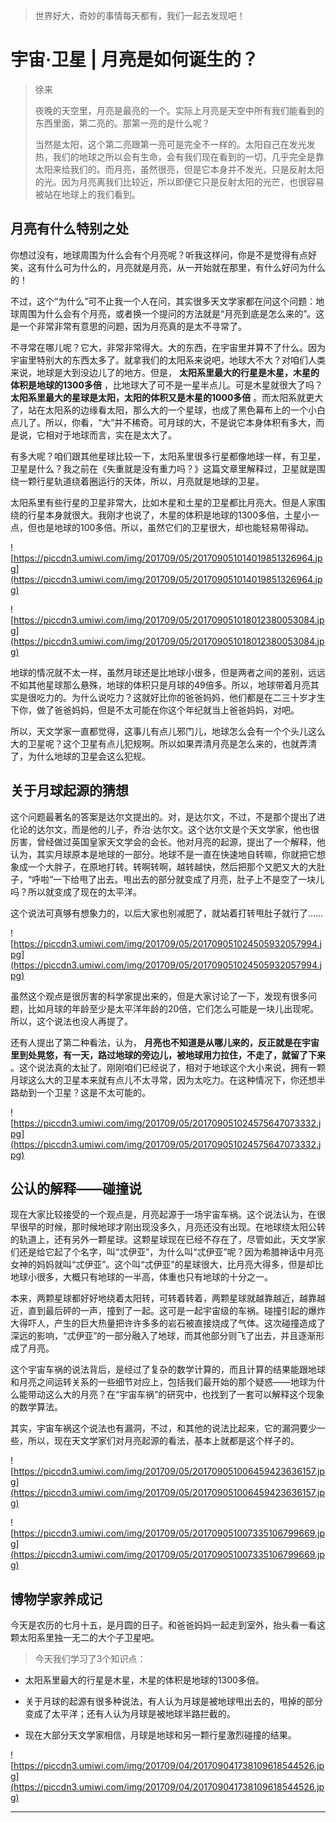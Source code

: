 > 世界好大，奇妙的事情每天都有，我们一起去发现吧！

# 宇宙·卫星 | 月亮是如何诞生的？

> 徐来
> 
> 夜晚的天空里，月亮是最亮的一个。实际上月亮是天空中所有我们能看到的东西里面，第二亮的。那第一亮的是什么呢？
> 
> 当然是太阳，这个第二亮跟第一亮可是完全不一样的。太阳自己在发光发热，我们的地球之所以会有生命，会有我们现在看到的一切，几乎完全是靠太阳来给我们的。而月亮，虽然很亮，但是它本身并不发光，只是反射太阳的光。因为月亮离我们比较近，所以即便它只是反射太阳的光芒，也很容易被站在地球上的我们看到。

## 月亮有什么特别之处

你想过没有，地球周围为什么会有个月亮呢？听我这样问，你是不是觉得有点好笑，这有什么可为什么的，月亮就是月亮，从一开始就在那里，有什么好问为什么的！

不过，这个“为什么”可不止我一个人在问，其实很多天文学家都在问这个问题：地球周围为什么会有个月亮，或者换一个提问的方法就是“月亮到底是怎么来的”。这是一个非常非常有意思的问题，因为月亮真的是太不寻常了。

不寻常在哪儿呢？它大，非常非常得大。大的东西，在宇宙里并算不了什么。因为宇宙里特别大的东西太多了。就拿我们的太阳系来说吧，地球大不大？对咱们人类来说，地球是大到没边儿了的地方。但是， **太阳系里最大的行星是木星，木星的体积是地球的1300多倍** ，比地球大了可不是一星半点儿。可是木星就很大了吗？ **太阳系里最大的星球是太阳，太阳的体积又是木星的1000多倍** 。而太阳系就更大了，站在太阳系的边缘看太阳，那么大的一个星球，也成了黑色幕布上的一个小白点儿了。所以，你看，“大”并不稀奇。可月球的大，不是说它本身体积有多大，而是说，它相对于地球而言，实在是太大了。

有多大呢？咱们跟其他星球比较一下，太阳系里很多行星都像地球一样，有卫星，卫星是什么？我之前在《失重就是没有重力吗？》这篇文章里解释过，卫星就是围绕一颗行星轨道绕着圈运行的天体，所以，月亮就是地球的卫星。

太阳系里有些行星的卫星非常大，比如木星和土星的卫星都比月亮大。但是人家围绕的行星本身就很大。我刚才也说了，木星的体积是地球的1300多倍，土星小一点，但也是地球的100多倍。所以，虽然它们的卫星很大，却也能轻易带得动。

![https://piccdn3.umiwi.com/img/201709/05/201709051014019851326964.jpg](https://piccdn3.umiwi.com/img/201709/05/201709051014019851326964.jpg)

![https://piccdn3.umiwi.com/img/201709/05/201709051018012380053084.jpg](https://piccdn3.umiwi.com/img/201709/05/201709051018012380053084.jpg)

地球的情况就不太一样，虽然月球还是比地球小很多，但是两者之间的差别，远远不如其他星球那么悬殊，地球的体积只是月球的49倍多。所以，地球带着月亮其实是很吃力的。为什么说吃力？这就好比你的爸爸妈妈，他们都是在二三十岁才生下你，做了爸爸妈妈，但是不太可能在你这个年纪就当上爸爸妈妈，对吧。

所以，天文学家一直都觉得，这事儿有点儿邪门儿，地球怎么会有一个个头儿这么大的卫星呢？这个卫星有点儿犯规啊。所以如果弄清月亮是怎么来的，也就弄清了，为什么地球的卫星会这么犯规。

## 关于月球起源的猜想

这个问题最著名的答案是达尔文提出的。对，是达尔文，不过，不是那个提出了进化论的达尔文，而是他的儿子，乔治·达尔文。这个达尔文是个天文学家，他也很厉害，曾经做过英国皇家天文学会的会长。他对月亮的起源，提出了一个解释，他认为，其实月球原本是地球的一部分。地球不是一直在快速地自转嘛，你就把它想象成一个大胖子，在原地打转。转啊转啊，越转越快，然后把那个又肥又大的大肚子，“呼啦”一下给甩了出去。甩出去的部分就变成了月亮，肚子上不是空了一块儿吗？所以就变成了现在的太平洋。

这个说法可真够有想象力的，以后大家也别减肥了，就站着打转甩肚子就行了……

![https://piccdn3.umiwi.com/img/201709/05/201709051024505932057994.jpg](https://piccdn3.umiwi.com/img/201709/05/201709051024505932057994.jpg)

虽然这个观点是很厉害的科学家提出来的，但是大家讨论了一下，发现有很多问题，比如月球的年龄至少是太平洋年龄的20倍，它们怎么可能是一块儿出现呢。所以，这个说法也没人再提了。

还有人提出了第二种看法，认为， **月亮也不知道是从哪儿来的，反正就是在宇宙里到处晃悠，有一天，路过地球的旁边儿，被地球用力拉住，不走了，就留了下来** 。这个说法真的太扯了。刚刚咱们已经说了，相对于地球这个大小来说，拥有一颗月球这么大的卫星本来就有点儿不太寻常，因为太吃力。在这种情况下，你还想半路劫到一个卫星？这是不太可能的。

![https://piccdn3.umiwi.com/img/201709/05/201709051024575647073332.jpg](https://piccdn3.umiwi.com/img/201709/05/201709051024575647073332.jpg)

## 公认的解释——碰撞说

现在大家比较接受的一个观点是，月亮起源于一场宇宙车祸。这个说法认为，在很早很早的时候，那时候地球才刚出现没多久，月亮还没有出现。在地球绕太阳公转的轨道上，还有另外一颗星球。这颗星球现在已经不存在了，尽管如此，天文学家们还是给它起了个名字，叫“忒伊亚”，为什么叫“忒伊亚”呢？因为希腊神话中月亮女神的妈妈就叫“忒伊亚”。这个叫“忒伊亚”的星球很大，比月亮大得多，但是却比地球小很多，大概只有地球的一半高，体重也只有地球的十分之一。

本来，两颗星球都好好地绕着太阳转，可转着转着，两颗星球就越靠越近，越靠越近，直到最后砰的一声，撞到了一起。这可是一起宇宙级的车祸。碰撞引起的爆炸大得吓人，产生的巨大热量把许许多多的岩石被直接烧成了气体。这次碰撞造成了深远的影响，“忒伊亚”的一部分融入了地球，而其他部分则飞了出去，并且逐渐形成了月亮。

这个宇宙车祸的说法背后，是经过了复杂的数学计算的，而且计算的结果能跟地球和月亮之间运转关系的一些细节对应上，包括我们最开始的那个疑惑——地球为什么能带动这么大的月亮？在“宇宙车祸”的研究中，也找到了一套可以解释这个现象的数学算法。

其实，宇宙车祸这个说法也有漏洞，不过，和其他的说法比起来，它的漏洞要少一些，所以，现在天文学家们对月亮起源的看法，基本上就都是这个样子的。

![https://piccdn3.umiwi.com/img/201709/05/201709051006459423636157.jpg](https://piccdn3.umiwi.com/img/201709/05/201709051006459423636157.jpg)

![https://piccdn3.umiwi.com/img/201709/05/201709051007335106799669.jpg](https://piccdn3.umiwi.com/img/201709/05/201709051007335106799669.jpg)

## 博物学家养成记

今天是农历的七月十五，是月圆的日子。和爸爸妈妈一起走到室外，抬头看一看这颗太阳系里独一无二的大个子卫星吧。

> 今天我们学习了3个知识点：

* 太阳系里最大的行星是木星，木星的体积是地球的1300多倍。

* 关于月球的起源有很多种说法，有人认为月球是被地球甩出去的，甩掉的部分变成了太平洋；还有人认为月球是被地球半路拦截的。

* 现在大部分天文学家相信，月球是地球和另一颗行星激烈碰撞的结果。

![https://piccdn3.umiwi.com/img/201709/04/201709041738109618544526.jpg](https://piccdn3.umiwi.com/img/201709/04/201709041738109618544526.jpg)

---

